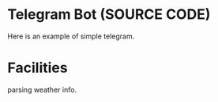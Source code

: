 # Telegram Bot (SOURCE CODE)
Here is an example of simple telegram.

# Facilities
parsing weather info.

